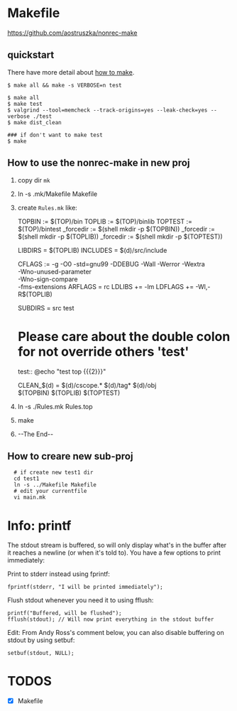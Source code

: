 <!-- Enable two-step security -->

# Makefile

https://github.com/aostruszka/nonrec-make

## quickstart

There have more detail about [how to make](MAKE.md).

```
$ make all && make -s VERBOSE=n test

$ make all
$ make test
$ valgrind --tool=memcheck --track-origins=yes --leak-check=yes --verbose ./test
$ make dist_clean

### if don't want to make test
$ make
```

## How to use the nonrec-make in new proj

1. copy dir `mk`
2. ln -s .mk/Makefile Makefile
3. create `Rules.mk` like:

    TOPBIN := $(TOP)/bin
    TOPLIB := $(TOP)/binlib
    TOPTEST := $(TOP)/bintest
    _forcedir := $(shell mkdir -p $(TOPBIN))
    _forcedir := $(shell mkdir -p $(TOPLIB))
    _forcedir := $(shell mkdir -p $(TOPTEST))

    LIBDIRS = $(TOPLIB)
    INCLUDES = $(d)/src/include

    CFLAGS := -g -O0 -std=gnu99 -DDEBUG -Wall -Werror -Wextra \
    	  -Wno-unused-parameter \
    	  -Wno-sign-compare \
    	  -fms-extensions
    ARFLAGS = rc
    LDLIBS += -lm
    LDFLAGS += -Wl,-R$(TOPLIB)

    SUBDIRS = src test

    # Please care about the double colon for not override others 'test'
    test::
    	@echo "test top {{{2}}}"

    CLEAN_$(d) = $(d)/cscope.* $(d)/tag* $(d)/obj \
    	     $(TOPBIN) $(TOPLIB) $(TOPTEST)

4. ln -s ./Rules.mk Rules.top
5. make
6. --The End--

## How to creare new sub-proj

```
  # if create new test1 dir
  cd test1
  ln -s ../Makefile Makefile
  # edit your currentfile
  vi main.mk
```

# Info: printf

The stdout stream is buffered, so will only display what's in the buffer after it reaches a newline (or when it's told to). You have a few options to print immediately:

Print to stderr instead using fprintf:

    fprintf(stderr, "I will be printed immediately");

Flush stdout whenever you need it to using fflush:

    printf("Buffered, will be flushed");
    fflush(stdout); // Will now print everything in the stdout buffer

Edit: From Andy Ross's comment below, you can also disable buffering on stdout by using setbuf:

    setbuf(stdout, NULL);

# TODOS

- [x] Makefile
